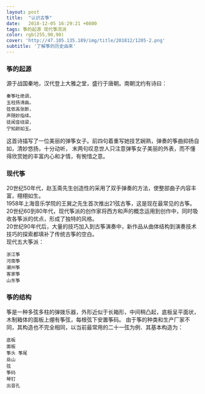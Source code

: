 ```yaml
---
layout: post
title:  "认识古筝"
date:   2018-12-05 16:29:21 +0800
tags: 筝的起源 现代筝流派
color: rgb(255,90,90)
cover: 'http://47.105.135.189/img/title/201812/1205-2.png'
subtitle: '了解筝的历史由来'
---
```

### 筝的起源

源于战国秦地，汉代登上大雅之堂，盛行于唐朝。南朝沈约有诗曰：
```
秦筝吐绝调，
玉柱扬清曲。
弦依高张断，
声随妙指续。
徒闻音绕梁，
宁知颜如玉。
```
这首诗描写了一位美丽的弹筝女子。前四句着重写她技艺娴熟，弹奏的筝曲抑扬自如，清妙悠扬，十分动听，
末两句叹息世人只注意弹筝女子美丽的外表，而不懂得欣赏她的丰富内心和才情，有惋惜之意。

### 现代筝

20世纪50年代，赵玉斋先生创造性的采用了双手弹奏的方法，使整部曲子内容丰富，栩栩如生。  
1958年上海音乐学院的王巽之先生首次推出21弦古筝，这是现在最常见的古筝。  
20世纪60到80年代，现代筝派的创作家将西方和声的概念运用到创作中，同时吸收各筝派的优点，形成了独特的风格。  
20世纪90年代后，大量的技巧加入到古筝演奏中，新作品从曲体结构到演奏技术技巧的探索都填补了传统古筝的空白。  
现代五大筝派：  
```
浙江筝
河南筝
潮州筝
客家筝
山东筝
```
### 筝的结构

筝是一种多弦多柱的弹拨乐器，外形近似于长箱形，中间稍凸起，底板呈平面状，木制箱体的面板上绷有筝弦，每根弦下安置筝码。
由于筝的种类和生产厂家不同，其构造也不完全相同，以当前最常用的二十一弦为例．其基本构造为：
```
底板
面板
筝头 筝尾
岳山
弦
筝码
琴钉
出音孔
```
